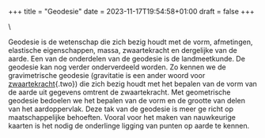 +++
title = "Geodesie"
date = 2023-11-17T19:54:58+01:00
draft = false
+++

\

Geodesie is de wetenschap die zich bezig houdt met de vorm, afmetingen,
elastische eigenschappen, massa, zwaartekracht en dergelijke van de
aarde. Een van de onderdelen van de geodesie is de landmeetkunde. De
geodesie kan nog verder onderverdeeld worden. Zo kennen we de
gravimetrische geodesie (gravitatie is een ander woord voor
[zwaartekracht](zwaartekracht.html){.two}) die zich bezig houdt met het
bepalen van de vorm van de aarde uit gegevens omtrent de zwaartekracht.
Met geometrische geodesie bedoelen we het bepalen van de vorm en de
grootte van delen van het aardoppervlak. Deze tak van de geodesie is
meer ge richt op maatschappelijke behoeften. Vooral voor het maken van
nauwkeurige kaarten is het nodig de onderlinge ligging van punten op
aarde te kennen.
